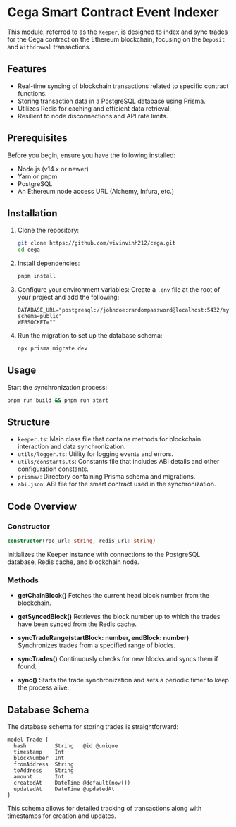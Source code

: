 

# Cega Smart Contract Event Indexer

This module, referred to as the `Keeper`, is designed to index and sync trades for the Cega contract on the Ethereum blockchain, focusing on the `Deposit` and `Withdrawal` transactions.

## Features

- Real-time syncing of blockchain transactions related to specific contract functions.
- Storing transaction data in a PostgreSQL database using Prisma.
- Utilizes Redis for caching and efficient data retrieval.
- Resilient to node disconnections and API rate limits.

## Prerequisites

Before you begin, ensure you have the following installed:
- Node.js (v14.x or newer)
- Yarn or pnpm
- PostgreSQL
- An Ethereum node access URL (Alchemy, Infura, etc.)

## Installation

1. Clone the repository:
   ```bash
   git clone https://github.com/vivinvinh212/cega.git
   cd cega
   ```

2. Install dependencies:
   ```bash
   pnpm install
   ```

3. Configure your environment variables:
   Create a `.env` file at the root of your project and add the following:
   ```plaintext
   DATABASE_URL="postgresql://johndoe:randompassword@localhost:5432/mydb?schema=public"
   WEBSOCKET=""
   ```

4. Run the migration to set up the database schema:
   ```bash
   npx prisma migrate dev
   ```

## Usage

Start the synchronization process:
```bash
pnpm run build && pnpm run start
```

## Structure

- `keeper.ts`: Main class file that contains methods for blockchain interaction and data synchronization.
- `utils/logger.ts`: Utility for logging events and errors.
- `utils/constants.ts`: Constants file that includes ABI details and other configuration constants.
- `prisma/`: Directory containing Prisma schema and migrations.
- `abi.json`: ABI file for the smart contract used in the synchronization.

## Code Overview

### Constructor

```typescript
constructor(rpc_url: string, redis_url: string)
```
Initializes the Keeper instance with connections to the PostgreSQL database, Redis cache, and blockchain node.

### Methods

- **getChainBlock()**
  Fetches the current head block number from the blockchain.

- **getSyncedBlock()**
  Retrieves the block number up to which the trades have been synced from the Redis cache.

- **syncTradeRange(startBlock: number, endBlock: number)**
  Synchronizes trades from a specified range of blocks.

- **syncTrades()**
  Continuously checks for new blocks and syncs them if found.

- **sync()**
  Starts the trade synchronization and sets a periodic timer to keep the process alive.

## Database Schema

The database schema for storing trades is straightforward:

```prisma
model Trade {
  hash         String   @id @unique
  timestamp    Int
  blockNumber  Int
  fromAddress  String
  toAddress    String
  amount       Int
  createdAt    DateTime @default(now())
  updatedAt    DateTime @updatedAt
}
```

This schema allows for detailed tracking of transactions along with timestamps for creation and updates.

